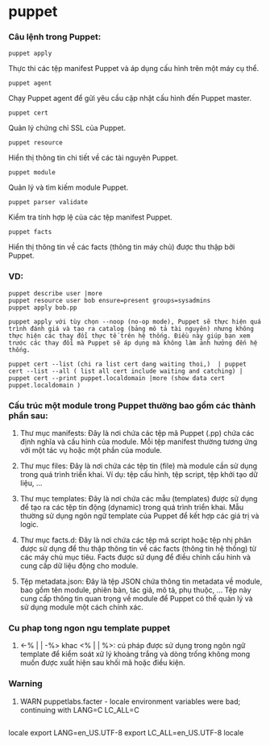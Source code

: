 # puppet


### Câu lệnh trong Puppet:
   ```
puppet apply
   ```
Thực thi các tệp manifest Puppet và áp dụng cấu hình trên một máy cụ thể.
   ```
puppet agent
   ```
   
Chạy Puppet agent để gửi yêu cầu cập nhật cấu hình đến Puppet master.
   ```
puppet cert
   ```
   
Quản lý chứng chỉ SSL của Puppet.
   ```
puppet resource
   ```
   
Hiển thị thông tin chi tiết về các tài nguyên Puppet.
   ```
puppet module
   ```
   
Quản lý và tìm kiếm module Puppet.
   ```
puppet parser validate
   ```
   
Kiểm tra tính hợp lệ của các tệp manifest Puppet.
   ```
puppet facts
   ```
   
Hiển thị thông tin về các facts (thông tin máy chủ) được thu thập bởi 
Puppet.
   
### VD:
   ```
puppet describe user |more
puppet resource user bob ensure=present groups=sysadmins
puppet apply bob.pp 
   ```
   ```
puppet apply với tùy chọn --noop (no-op mode), Puppet sẽ thực hiện quá trình đánh giá và tạo ra catalog (bảng mô tả tài nguyên) nhưng không thực hiện các thay đổi thực tế trên hệ thống. Điều này giúp bạn xem trước các thay đổi mà Puppet sẽ áp dụng mà không làm ảnh hưởng đến hệ thống.
   ```
   ```
puppet cert --list (chi ra list cert dang waiting thoi,)  | puppet cert --list --all ( list all cert include waiting and catching) | puppet cert --print puppet.localdomain |more (show data cert puppet.localdomain )
   ```

### Cấu trúc một module trong Puppet thường bao gồm các thành phần sau:

1. Thư mục manifests: 
Đây là nơi chứa các tệp mã Puppet (.pp) chứa các định nghĩa và cấu hình của module. Mỗi tệp manifest thường tương ứng với một tác vụ hoặc một phần của module.

2. Thư mục files: 
Đây là nơi chứa các tệp tin (file) mà module cần sử dụng trong quá trình triển khai. Ví dụ: tệp cấu hình, tệp script, tệp khởi tạo dữ liệu, ...

3. Thư mục templates: 
Đây là nơi chứa các mẫu (templates) được sử dụng để tạo ra các tệp tin động (dynamic) trong quá trình triển khai. Mẫu thường sử dụng ngôn ngữ template của Puppet để kết hợp các giá trị và logic.

4. Thư mục facts.d: 
Đây là nơi chứa các tệp mã script hoặc tệp nhị phân được sử dụng để thu thập thông tin về các facts (thông tin hệ thống) từ các máy chủ mục tiêu. Facts được sử dụng để điều chỉnh cấu hình và cung cấp dữ liệu động cho module.

5. Tệp metadata.json: 
Đây là tệp JSON chứa thông tin metadata về module, bao gồm tên module, phiên bản, tác giả, mô tả, phụ thuộc, ... Tệp này cung cấp thông tin quan trọng về module để Puppet có thể quản lý và sử dụng module một cách chính xác.

### Cu phap tong ngon ngu template puppet
1. <-% | | -%> khac <% | | %>: cú pháp được sử dụng trong ngôn ngữ template để kiểm soát xử lý khoảng trắng và dòng trống không mong muốn được xuất hiện sau khối mã hoặc điều kiện.

### Warning
1. WARN  puppetlabs.facter - locale environment variables were bad; continuing with LANG=C LC_ALL=C

    ```
locale
export LANG=en_US.UTF-8
export LC_ALL=en_US.UTF-8
locale
   ```

